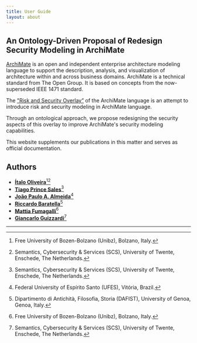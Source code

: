 ```yaml
---
title: User Guide
layout: about
---
```


## An Ontology-Driven Proposal of Redesign Security Modeling in ArchiMate

[ArchiMate](https://en.wikipedia.org/wiki/ArchiMate) is an open and independent enterprise architecture modeling language to support the description, analysis, and visualization of architecture within and across business domains. ArchiMate is a technical standard from The Open Group. It is based on concepts from the now-superseded IEEE 1471 standard.

The ["Risk and Security Overlay”](https://pure.unamur.be/ws/portalfiles/portal/12366722/Modeling_Enterprise_Risk_Management_and_Secutity_with_the_ArchiMate_Language.pdf) of the ArchiMate language is an attempt to introduce risk and security modeling in ArchiMate language.

Through an ontological approach, we propose redesigning the security aspects of this overlay to improve ArchiMate's security modeling capabilities.

This website supplements our publications in this matter and serves as official documentation.

## Authors

* **[Ítalo Oliveira](https://sites.google.com/view/italojsoliveira)**[^1][^2]
* **[Tiago Prince Sales](https://www.inf.unibz.it/~tpsales/)**[^2]
* **[João Paulo A. Almeida](https://nemo.inf.ufes.br/equipe/jpalmeida/)**[^3]
* **[Riccardo Baratella](https://scholar.google.it/citations?user=iVvfMXcAAAAJ)**[^4]
* **[Mattia Fumagalli](http://www.mattspace.net/)**[^1]
* **[Giancarlo Guizzardi](https://people.utwente.nl/g.guizzardi)**[^2]

[^1]: Free University of Bozen-Bolzano (Unibz), Bolzano, Italy.
[^2]: Semantics, Cybersecurity & Services (SCS), University of Twente, Enschede, The Netherlands.
[^3]: Federal University of Espírito Santo (UFES), Vitória, Brazil.
[^4]: Dipartimento di Antichità, Filosofia, Storia (DAFIST), University of Genoa, Genoa, Italy.

---